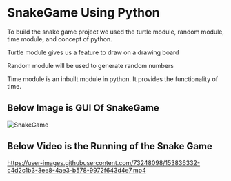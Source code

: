 # SnakeGame Using Python

To build the snake game project we used the turtle module, random module, time module, and concept of python.

Turtle module gives us a feature to draw on a drawing board

Random module will be used to generate random numbers

Time module is an inbuilt module in python. It provides the functionality of time.

## Below Image is GUI Of SnakeGame

![SnakeGame](https://user-images.githubusercontent.com/73248098/153836433-b615248f-757a-46c9-b7e0-eaab723dfb1c.png)

## Below Video is the Running of the Snake Game

https://user-images.githubusercontent.com/73248098/153836332-c4d2c1b3-3ee8-4ae3-b578-9972f643d4e7.mp4

